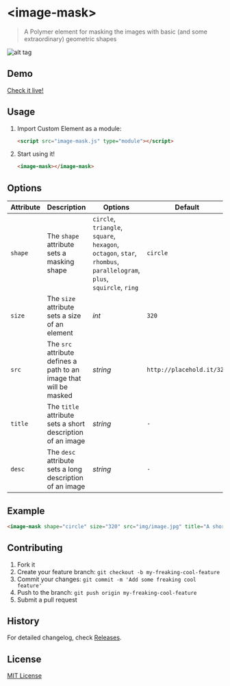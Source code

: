# &lt;image-mask&gt;

> A Polymer element for masking the images with basic (and some extraordinary) geometric shapes

![alt tag](http://www.hejty.com/github/image-mask-circle-320.png)

## Demo

[Check it live!](http://hejty.github.io/demos/image-mask/)


## Usage

1. Import Custom Element as a module:

    ```html
    <script src="image-mask.js" type="module"></script>
    ```

2. Start using it!

    ```html
    <image-mask></image-mask>
    ```

## Options

Attribute       | Description                                                           | Options       | Default               
---             | ---                                                                   | ---           | ---                          
`shape`         | The `shape` attribute sets a masking shape                            | `circle`, `triangle`, `square`, `hexagon`, `octagon`, `star`, `rhombus`, `parallelogram`, `plus`, `squircle`, `ring`                               | `circle`
`size`          | The `size` attribute sets a size of an element                        | *int*         | `320`
`src`           | The `src` attribute defines a path to an image that will be masked    | *string*      | `http://placehold.it/320`
`title`         | The `title` attribute sets a short description of an image            | *string*      | `-`
`desc`          | The `desc` attribute sets a long description of an image              | *string*      | `-`

## Example

```html
<image-mask shape="circle" size="320" src="img/image.jpg" title="A short description of an image" desc="A long description of an image"></image-mask>
```

## Contributing

1. Fork it
2. Create your feature branch: `git checkout -b my-freaking-cool-feature`
3. Commit your changes: `git commit -m 'Add some freaking cool feature'`
4. Push to the branch: `git push origin my-freaking-cool-feature`
5. Submit a pull request

## History

For detailed changelog, check [Releases](https://github.com/hejty/image-mask/releases).

## License

[MIT License](http://opensource.org/licenses/MIT)
